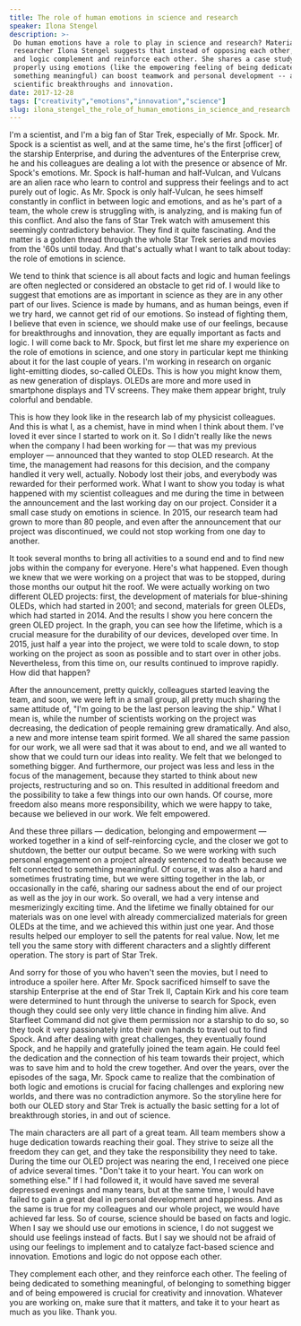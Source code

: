 ```yaml
---
title: The role of human emotions in science and research
speaker: Ilona Stengel
description: >-
 Do human emotions have a role to play in science and research? Material
 researcher Ilona Stengel suggests that instead of opposing each other, emotions
 and logic complement and reinforce each other. She shares a case study on how
 properly using emotions (like the empowering feeling of being dedicated to
 something meaningful) can boost teamwork and personal development -- and catalyze
 scientific breakthroughs and innovation.
date: 2017-12-28
tags: ["creativity","emotions","innovation","science"]
slug: ilona_stengel_the_role_of_human_emotions_in_science_and_research
---
```


I'm a scientist, and I'm a big fan of Star Trek, especially of Mr. Spock. Mr. Spock is a
scientist as well, and at the same time, he's the first [officer] of the starship
Enterprise, and during the adventures of the Enterprise crew, he and his colleagues are
dealing a lot with the presence or absence of Mr. Spock's emotions. Mr. Spock is
half-human and half-Vulcan, and Vulcans are an alien race who learn to control and
suppress their feelings and to act purely out of logic. As Mr. Spock is only half-Vulcan,
he sees himself constantly in conflict in between logic and emotions, and as he's part of
a team, the whole crew is struggling with, is analyzing, and is making fun of this
conflict. And also the fans of Star Trek watch with amusement this seemingly contradictory
behavior. They find it quite fascinating. And the matter is a golden thread through the
whole Star Trek series and movies from the '60s until today. And that's actually what I
want to talk about today: the role of emotions in science.

We tend to think that science is all about facts and logic and human feelings are often
neglected or considered an obstacle to get rid of. I would like to suggest that emotions
are as important in science as they are in any other part of our lives. Science is made by
humans, and as human beings, even if we try hard, we cannot get rid of our emotions. So
instead of fighting them, I believe that even in science, we should make use of our
feelings, because for breakthroughs and innovation, they are equally important as facts
and logic. I will come back to Mr. Spock, but first let me share my experience on the role
of emotions in science, and one story in particular kept me thinking about it for the last
couple of years. I'm working in research on organic light-emitting diodes, so-called
OLEDs. This is how you might know them, as new generation of displays. OLEDs are more and
more used in smartphone displays and TV screens. They make them appear bright, truly
colorful and bendable.

This is how they look like in the research lab of my physicist colleagues. And this is
what I, as a chemist, have in mind when I think about them. I've loved it ever since I
started to work on it. So I didn't really like the news when the company I had been working
for — that was my previous employer — announced that they wanted to stop OLED research. At
the time, the management had reasons for this decision, and the company handled it very
well, actually. Nobody lost their jobs, and everybody was rewarded for their performed
work. What I want to show you today is what happened with my scientist colleagues and me
during the time in between the announcement and the last working day on our project.
Consider it a small case study on emotions in science. In 2015, our research team had grown
to more than 80 people, and even after the announcement that our project was discontinued,
we could not stop working from one day to another.

It took several months to bring all activities to a sound end and to find new jobs within
the company for everyone. Here's what happened. Even though we knew that we were working
on a project that was to be stopped, during those months our output hit the roof. We were
actually working on two different OLED projects: first, the development of materials for
blue-shining OLEDs, which had started in 2001; and second, materials for green OLEDs,
which had started in 2014. And the results I show you here concern the green OLED
project. In the graph, you can see how the lifetime, which is a crucial measure for the
durability of our devices, developed over time. In 2015, just half a year into the
project, we were told to scale down, to stop working on the project as soon as possible
and to start over in other jobs. Nevertheless, from this time on, our results continued to
improve rapidly. How did that happen?

After the announcement, pretty quickly, colleagues started leaving the team, and soon, we
were left in a small group, all pretty much sharing the same attitude of, "I'm going to be
the last person leaving the ship." What I mean is, while the number of scientists working
on the project was decreasing, the dedication of people remaining grew dramatically. And
also, a new and more intense team spirit formed. We all shared the same passion for our
work, we all were sad that it was about to end, and we all wanted to show that we could
turn our ideas into reality. We felt that we belonged to something bigger. And
furthermore, our project was less and less in the focus of the management, because they
started to think about new projects, restructuring and so on. This resulted in additional
freedom and the possibility to take a few things into our own hands. Of course, more
freedom also means more responsibility, which we were happy to take, because we believed
in our work. We felt empowered.

And these three pillars — dedication, belonging and empowerment — worked together in a
kind of self-reinforcing cycle, and the closer we got to shutdown, the better our output
became. So we were working with such personal engagement on a project already sentenced to
death because we felt connected to something meaningful. Of course, it was also a hard and
sometimes frustrating time, but we were sitting together in the lab, or occasionally in
the café, sharing our sadness about the end of our project as well as the joy in our work.
So overall, we had a very intense and mesmerizingly exciting time. And the lifetime we
finally obtained for our materials was on one level with already commercialized materials
for green OLEDs at the time, and we achieved this within just one year. And those results
helped our employer to sell the patents for real value. Now, let me tell you the same story
with different characters and a slightly different operation. The story is part of Star
Trek.

And sorry for those of you who haven't seen the movies, but I need to introduce a spoiler
here. After Mr. Spock sacrificed himself to save the starship Enterprise at the end of
Star Trek II, Captain Kirk and his core team were determined to hunt through the universe
to search for Spock, even though they could see only very little chance in finding him
alive. And Starfleet Command did not give them permission nor a starship to do so, so they
took it very passionately into their own hands to travel out to find Spock. And after
dealing with great challenges, they eventually found Spock, and he happily and gratefully
joined the team again. He could feel the dedication and the connection of his team towards
their project, which was to save him and to hold the crew together. And over the years,
over the episodes of the saga, Mr. Spock came to realize that the combination of both
logic and emotions is crucial for facing challenges and exploring new worlds, and there
was no contradiction anymore. So the storyline here for both our OLED story and Star Trek
is actually the basic setting for a lot of breakthrough stories, in and out of
science.

The main characters are all part of a great team. All team members show a huge dedication
towards reaching their goal. They strive to seize all the freedom they can get, and they
take the responsibility they need to take. During the time our OLED project was nearing the
end, I received one piece of advice several times. "Don't take it to your heart. You can
work on something else." If I had followed it, it would have saved me several depressed
evenings and many tears, but at the same time, I would have failed to gain a great deal in
personal development and happiness. And as the same is true for my colleagues and our
whole project, we would have achieved far less. So of course, science should be based on
facts and logic. When I say we should use our emotions in science, I do not suggest we
should use feelings instead of facts. But I say we should not be afraid of using our
feelings to implement and to catalyze fact-based science and innovation. Emotions and
logic do not oppose each other.

They complement each other, and they reinforce each other. The feeling of being dedicated
to something meaningful, of belonging to something bigger and of being empowered is
crucial for creativity and innovation. Whatever you are working on, make sure that it
matters, and take it to your heart as much as you like. Thank you.

<!--
ad_duration=3.33
comment_count=3
event="TED@Merck KGaA, Darmstadt, Germany"
external_start_time=0
has_talk_citation=0
intro_duration=11.82
is_subtitle_required="False"
is_talk_featured="True"
language="en"
language_swap="False"
native_language="en"
number_of_related_talks=6
number_of_speakers=1
number_of_subtitled_videos=18
number_of_tags=4
number_of_talk_download_languages=18
number_of_talk_more_resources=0
number_of_talk_recommendations=1
number_of_talks_take_actions=0
post_ad_duration=0.83
published_timestamp="2018-02-26 16:02:34"
recording_date="2017-12-28"
speaker_description="Material researcher"
speaker_is_published=1
speaker_name="Ilona Stengel"
talk_more_resources=[]
talk_name="The role of human emotions in science and research"
talk_recommendations_blurb="More resources curated by Ilona Stengel"
talks_tags=["creativity","emotions","innovation","science"]
talks_take_action=[]
url_audio="https://download.ted.com/talks/IlonaStengel_2017S.mp3?apikey=acme-roadrunner"
url_photo_speaker="https://pe.tedcdn.com/images/ted/77ce84c29df6bc16bb200b606ad6d00130b57d83_254x191.jpg"
url_photo_talk="https://s3.amazonaws.com/talkstar-photos/uploads/87ea7e6a-40bf-4b34-a412-158e1c1e9d9e/IlonaStengel_2017S-embed.jpg"
url_webpage="https://www.ted.com/talks/ilona_stengel_the_role_of_human_emotions_in_science_and_research"
video_type_name="TED Institute Talk"
-->